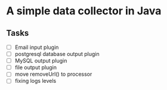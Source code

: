 # A simple data collector in Java

## Tasks
- [ ] Email input  plugin 
- [ ] postgresql database output plugin 
- [ ] MySQL output plugin 
- [ ] file output plugin 
- [ ] move removeUrl() to processor
- [ ] fixing logs levels